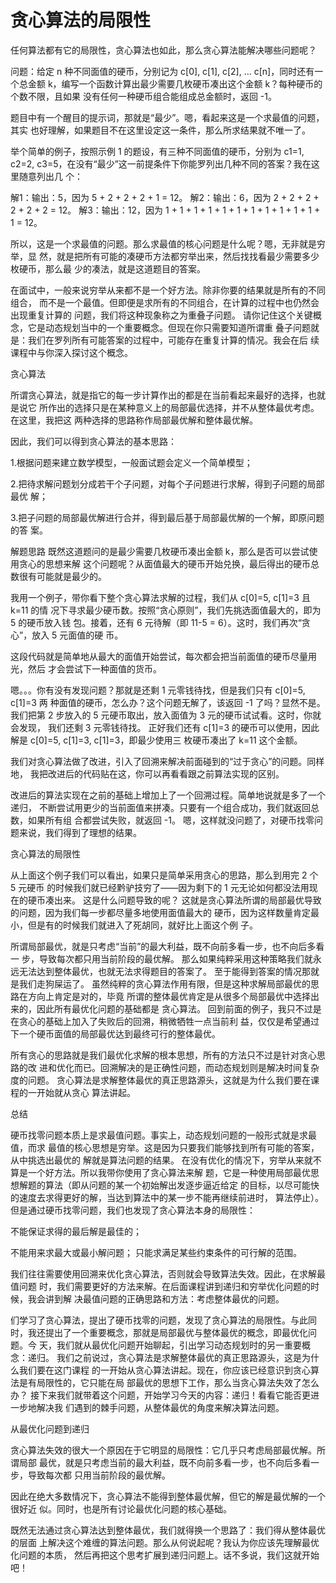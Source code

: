# 贪心算法的局限性



 任何算法都有它的局限性，贪心算法也如此，那么贪心算法能解决哪些问题呢？

  问题：给定 n 种不同面值的硬币，分别记为 c[0], c[1], c[2], … c[n]，同时还有一个总金额
k，编写一个函数计算出最少需要几枚硬币凑出这个金额 k？每种硬币的个数不限，且如果
没有任何一种硬币组合能组成总金额时，返回 -1。
 
 题目中有一个醒目的提示词，那就是“最少”。嗯，看起来这是一个求最值的问题，其实
也好理解，如果题目不在这里设定这一条件，那么所求结果就不唯一了。

 举个简单的例子，按照示例 1 的题设，有三种不同面值的硬币，分别为 c1=1, c2=2,
c3=5，在没有“最少”这一前提条件下你能罗列出几种不同的答案？我在这里随意列出几
个：

 

解1：输出：5，因为 5 + 2 + 2 + 2 + 1 = 12。
解2：输出：6，因为 2 + 2 + 2 + 2 + 2 + 2 = 12。
解3：输出：12，因为 1 + 1 + 1 + 1 + 1 + 1 + 1 + 1 + 1 + 1 + 1 + 1 = 12。

  所以，这是一个求最值的问题。那么求最值的核心问题是什么呢？嗯，无非就是穷举，显
然，就是把所有可能的凑硬币方法都穷举出来，然后找找看最少需要多少枚硬币，那么最
少的凑法，就是这道题目的答案。
 
 在面试中，一般来说穷举从来都不是一个好方法。除非你要的结果就是所有的不同组合，
而不是一个最值。但即便是求所有的不同组合，在计算的过程中也仍然会出现重复计算的
问题，我们将这种现象称之为重叠子问题。
  请你记住这个关键概念，它是动态规划当中的一个重要概念。但现在你只需要知道所谓重
叠子问题就是：我们在罗列所有可能答案的过程中，可能存在重复计算的情况。我会在后
续课程中与你深入探讨这个概念。

 
 贪心算法
 
 所谓贪心算法，就是指它的每一步计算作出的都是在当前看起来最好的选择，也就是说它
所作出的选择只是在某种意义上的局部最优选择，并不从整体最优考虑。在这里，我把这
两种选择的思路称作局部最优解和整体最优解。
 
 因此，我们可以得到贪心算法的基本思路：
 
1.根据问题来建立数学模型，一般面试题会定义一个简单模型；
 
2.把待求解问题划分成若干个子问题，对每个子问题进行求解，得到子问题的局部最优
解；

3.把子问题的局部最优解进行合并，得到最后基于局部最优解的一个解，即原问题的答
案。

 
解题思路
既然这道题问的是最少需要几枚硬币凑出金额 k，那么是否可以尝试使用贪心的思想来解
这个问题呢？从面值最大的硬币开始兑换，最后得出的硬币总数很有可能就是最少的。
 
 我用一个例子，带你看下整个贪心算法求解的过程，我们从 c[0]=5, c[1]=3 且 k=11 的情
况下寻求最少硬币数。按照“贪心原则”，我们先挑选面值最大的，即为 5 的硬币放入钱
包。接着，还有 6 元待解（即 11-5 = 6）。这时，我们再次“贪心”，放入 5 元面值的硬
币。





 这段代码就是简单地从最大的面值开始尝试，每次都会把当前面值的硬币尽量用光，然后
才会尝试下一种面值的货币。

  嗯。。。你有没有发现问题？那就是还剩 1 元零钱待找，但是我们只有 c[0]=5, c[1]=3 两
种面值的硬币，怎么办？这个问题无解了，该返回 -1 了吗？显然不是。
我们把第 2 步放入的 5 元硬币取出，放入面值为 3 元的硬币试试看。这时，你就会发现，
我们还剩 3 元零钱待找。
 正好我们还有 c[1]=3 的硬币可以使用，因此解是 c[0]=5, c[1]=3, c[1]=3，即最少使用三
枚硬币凑出了 k=11 这个金额。
 
  我们对贪心算法做了改进，引入了回溯来解决前面碰到的“过于贪心”的问题。同样地，
我把改进后的代码贴在这，你可以再看看跟之前算法实现的区别。
 


 改进后的算法实现在之前的基础上增加上了一个回溯过程。简单地说就是多了一个递归，
不断尝试用更少的当前面值来拼凑。只要有一个组合成功，我们就返回总数，如果所有组
合都尝试失败，就返回 -1。
  嗯，这样就没问题了，对硬币找零问题来说，我们得到了理想的结果。

 
贪心算法的局限性

 
 从上面这个例子我们可以看出，如果只是简单采用贪心的思路，那么到用完 2 个 5 元硬币
的时候我们就已经黔驴技穷了——因为剩下的 1 元无论如何都没法用现在的硬币凑出来。
这是什么问题导致的呢？
这就是贪心算法所谓的局部最优导致的问题，因为我们每一步都尽量多地使用面值最大的
硬币，因为这样数量肯定最小，但是有的时候我们就进入了死胡同，就好比上面这个例
子。
 
 所谓局部最优，就是只考虑“当前”的最大利益，既不向前多看一步，也不向后多看一
步，导致每次都只用当前阶段的最优解。
那么如果纯粹采用这种策略我们就永远无法达到整体最优，也就无法求得题目的答案了。
至于能得到答案的情况那就是我们走狗屎运了。
虽然纯粹的贪心算法作用有限，但是这种求解局部最优的思路在方向上肯定是对的，毕竟
所谓的整体最优肯定是从很多个局部最优中选择出来的，因此所有最优化问题的基础都是
贪心算法。
回到前面的例子，我只不过是在贪心的基础上加入了失败后的回溯，稍微牺牲一点当前利
益，仅仅是希望通过下一个硬币面值的局部最优达到最终可行的整体最优。
 

 所有贪心的思路就是我们最优化求解的根本思想，所有的方法只不过是针对贪心思路的改
进和优化而已。回溯解决的是正确性问题，而动态规划则是解决时间复杂度的问题。
贪心算法是求解整体最优的真正思路源头，这就是为什么我们要在课程的一开始就从贪心
算法讲起。

 

总结


硬币找零问题本质上是求最值问题。事实上，动态规划问题的一般形式就是求最值，而求
最值的核心思想是穷举。这是因为只要我们能够找到所有可能的答案，从中挑选出最优的
解就是算法问题的结果。
在没有优化的情况下，穷举从来就不算是一个好方法。所以我带你使用了贪心算法来解
题，它是一种使用局部最优思想解题的算法（即从问题的某一个初始解出发逐步逼近给定
的目标，以尽可能快的速度去求得更好的解，当达到算法中的某一步不能再继续前进时，
算法停止）。
但是通过硬币找零问题，我们也发现了贪心算法本身的局限性：
 
不能保证求得的最后解是最佳的；

不能用来求最大或最小解问题；
只能求满足某些约束条件的可行解的范围。
 
 我们往往需要使用回溯来优化贪心算法，否则就会导致算法失效。因此，在求解最值问题
时，我们需要更好的方法来解。在后面课程讲到递归和穷举优化问题的时候，我会讲到解
决最值问题的正确思路和方法：考虑整体最优的问题。

 

 们学习了贪心算法，提出了硬币找零的问题，发现了贪心算法的局限性。与此同
时，我还提出了一个重要概念，那就是局部最优与整体最优的概念，即最优化问题。今
天，我们就从最优化问题开始聊起，引出学习动态规划时的另一重要概念：递归。
我们之前说过，贪心算法是求解整体最优的真正思路源头，这是为什么我们要在这门课程
的一开始从贪心算法讲起。现在，你应该已经意识到贪心算法是有局限性的，它只能在局
部最优的思想下工作，那么当贪心算法失效了怎么办？
接下来我们就带着这个问题，开始学习今天的内容：递归！看看它能否更进一步地解决我
们遇到的棘手问题，从整体最优的角度来解决算法问题。

 
 从最优化问题到递归
 
 贪心算法失效的很大一个原因在于它明显的局限性：它几乎只考虑局部最优解。所谓局部
最优，就是只考虑当前的最大利益，既不向前多看一步，也不向后多看一步，导致每次都
只用当前阶段的最优解。

 
 因此在绝大多数情况下，贪心算法不能得到整体最优解，但它的解是最优解的一个很好近
似。同时，也是所有讨论最优化问题的核心基础。
 
 既然无法通过贪心算法达到整体最优，我们就得换一个思路了：我们得从整体最优的层面
上解决这个难缠的算法问题。那么从何说起呢？我认为你应该先理解最优化问题的本质，
然后再把这个思考扩展到递归问题上。话不多说，我们这就开始吧！
 








